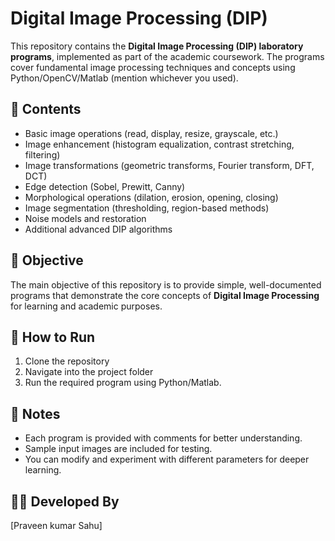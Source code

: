 # Digital Image Processing (DIP) 
This repository contains the **Digital Image Processing (DIP) laboratory programs**, implemented as part of the academic coursework. The programs cover fundamental image processing techniques and concepts using Python/OpenCV/Matlab (mention whichever you used).

## 📌 Contents
* Basic image operations (read, display, resize, grayscale, etc.)
* Image enhancement (histogram equalization, contrast stretching, filtering)
* Image transformations (geometric transforms, Fourier transform, DFT, DCT)
* Edge detection (Sobel, Prewitt, Canny)
* Morphological operations (dilation, erosion, opening, closing)
* Image segmentation (thresholding, region-based methods)
* Noise models and restoration
* Additional advanced DIP algorithms
  
## 🎯 Objective
The main objective of this repository is to provide simple, well-documented programs that demonstrate the core concepts of **Digital Image Processing** for learning and academic purposes.

## 🚀 How to Run
1. Clone the repository
2. Navigate into the project folder
3. Run the required program using Python/Matlab.
   
## 📝 Notes
* Each program is provided with comments for better understanding.
* Sample input images are included for testing.
* You can modify and experiment with different parameters for deeper learning.
  
## 👨‍💻 Developed By
[Praveen kumar Sahu]
